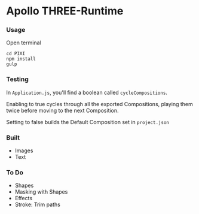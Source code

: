 # Apollo THREE-Runtime


### Usage
Open terminal
```
cd PIXI
npm install
gulp
```


### Testing
In `Application.js`, you'll find a boolean called `cycleCompositions`.

Enabling to true cycles through all the exported Compositions, playing them twice before moving to the next Composition.

Setting to false builds the Default Composition set in `project.json`


### Built
- Images
- Text


### To Do
- Shapes
- Masking with Shapes
- Effects
- Stroke: Trim paths

